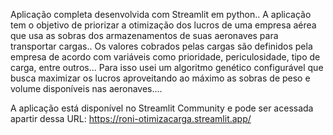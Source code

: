 Aplicação completa desenvolvida com Streamlit em python..
A aplicação tem o objetivo de priorizar a otimização dos lucros 
de uma empresa aérea que usa as sobras dos armazenamentos 
de suas aeronaves para transportar cargas..
Os valores cobrados pelas cargas são definidos pela empresa de acordo
com variáveis como prioridade, periculosidade, tipo de carga, entre outros...
Para isso usei um algoritmo genético configurável que busca maximizar 
os lucros aproveitando ao máximo as sobras de peso e volume disponíveis nas aeronaves....

A aplicação está disponível no Streamlit Community e pode ser acessada 
apartir dessa URL: https://roni-otimizacarga.streamlit.app/

